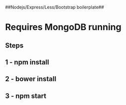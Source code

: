 ##Nodejs/Express/Less/Bootstrap boilerplate##

# Requires MongoDB running #

## Steps ##

## 1 - npm install
## 2 - bower install
## 3 - npm start